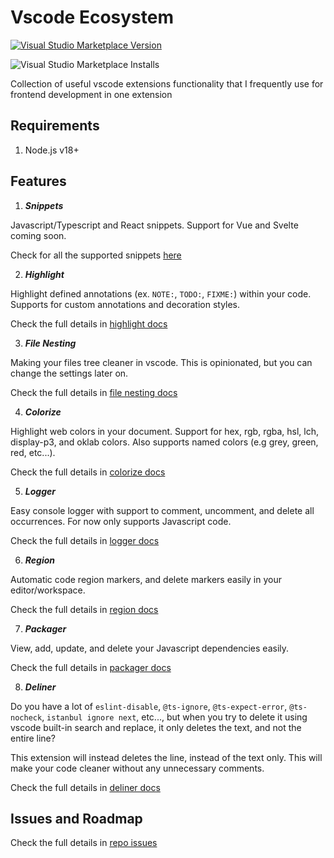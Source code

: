 # Vscode Ecosystem

<a href="https://marketplace.visualstudio.com/items?itemName=rifandani.vscode-ecosystem" target="__blank"><img src="https://img.shields.io/visual-studio-marketplace/v/rifandani.vscode-ecosystem?color=eee&amp;label=VS%20Code%20Marketplace&logo=visual-studio-code" alt="Visual Studio Marketplace Version" /></a>

![Visual Studio Marketplace Installs](https://img.shields.io/visual-studio-marketplace/i/rifandani.vscode-ecosystem?logo=visual-studio-marketplace)

Collection of useful vscode extensions functionality that I frequently use for frontend development in one extension

## Requirements

1. Node.js v18+

## Features

1. ***Snippets***

Javascript/Typescript and React snippets. Support for Vue and Svelte coming soon.

Check for all the supported snippets [here](./src/snippets/react.json)

2. ***Highlight***

Highlight defined annotations (ex. `NOTE:`, `TODO:`, `FIXME:`) within your code. Supports for custom annotations and decoration styles.

Check the full details in [highlight docs](./src/docs/highlight.md)

3. ***File Nesting***

Making your files tree cleaner in vscode. This is opinionated, but you can change the settings later on.

Check the full details in [file nesting docs](./src/docs/file-nesting.md)

4. ***Colorize***

Highlight web colors in your document. Support for hex, rgb, rgba, hsl, lch, display-p3, and oklab colors. Also supports named colors (e.g grey, green, red, etc...).

Check the full details in [colorize docs](./src/docs/colorize.md)

5. ***Logger***

Easy console logger with support to comment, uncomment, and delete all occurrences. For now only supports Javascript code.

Check the full details in [logger docs](./src/docs/logger.md)

6. ***Region***


Automatic code region markers, and delete markers easily in your editor/workspace.

Check the full details in [region docs](./src/docs/region.md)

7. ***Packager***

View, add, update, and delete your Javascript dependencies easily.

Check the full details in [packager docs](./src/docs/packager.md)

8. ***Deliner***

Do you have a lot of `eslint-disable`, `@ts-ignore`, `@ts-expect-error`, `@ts-nocheck`, `istanbul ignore next`, etc..., but when you try to delete it using vscode built-in search and replace, it only deletes the text, and not the entire line?

This extension will instead deletes the line, instead of the text only. This will make your code cleaner without any unnecessary comments.

Check the full details in [deliner docs](./src/docs/deliner.md)

## Issues and Roadmap

Check the full details in [repo issues](https://github.com/rifandani/vscode-ecosystem/issues)